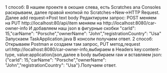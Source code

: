  1 способ:
  В нашем проекте в окошке слева, есть Scratches ana Consoles раскрываем, далее правой кнопкой по Scratches->New->HTTP Request.
  Далее add request->Post text body
  Редактируем запрос:
    POST меняем на PUT
    http://localhost:80/api/item меняем на http://localhost:8080/car-owner-info
    И добавляем наш json в фигурные скобки  "carId": 15,"carName": "Porsche","ownerName": "John","registrationCountry": "Usa"
    Запускаем TaskApplication.java
    В консоли получаем ответ.
2 способ:
    Открываем Postman и создаем там запрос, PUT метод,request url:http://localhost:8080/car-owner-info,выбираем в Headers key:content-type, value:application/json,далее в body выбираем raw и вставляем json:{"carId": 15,"carName": "Porsche","ownerName": "John","registrationCountry": "Usa"}.Получаем ответ.
